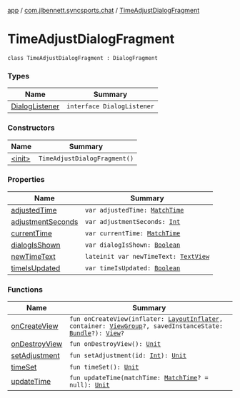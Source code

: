 [app](../../index.md) / [com.jlbennett.syncsports.chat](../index.md) / [TimeAdjustDialogFragment](./index.md)

# TimeAdjustDialogFragment

`class TimeAdjustDialogFragment : DialogFragment`

### Types

| Name | Summary |
|---|---|
| [DialogListener](-dialog-listener/index.md) | `interface DialogListener` |

### Constructors

| Name | Summary |
|---|---|
| [&lt;init&gt;](-init-.md) | `TimeAdjustDialogFragment()` |

### Properties

| Name | Summary |
|---|---|
| [adjustedTime](adjusted-time.md) | `var adjustedTime: `[`MatchTime`](../../com.jlbennett.syncsports.util/-match-time/index.md) |
| [adjustmentSeconds](adjustment-seconds.md) | `var adjustmentSeconds: `[`Int`](https://kotlinlang.org/api/latest/jvm/stdlib/kotlin/-int/index.html) |
| [currentTime](current-time.md) | `var currentTime: `[`MatchTime`](../../com.jlbennett.syncsports.util/-match-time/index.md) |
| [dialogIsShown](dialog-is-shown.md) | `var dialogIsShown: `[`Boolean`](https://kotlinlang.org/api/latest/jvm/stdlib/kotlin/-boolean/index.html) |
| [newTimeText](new-time-text.md) | `lateinit var newTimeText: `[`TextView`](https://developer.android.com/reference/android/widget/TextView.html) |
| [timeIsUpdated](time-is-updated.md) | `var timeIsUpdated: `[`Boolean`](https://kotlinlang.org/api/latest/jvm/stdlib/kotlin/-boolean/index.html) |

### Functions

| Name | Summary |
|---|---|
| [onCreateView](on-create-view.md) | `fun onCreateView(inflater: `[`LayoutInflater`](https://developer.android.com/reference/android/view/LayoutInflater.html)`, container: `[`ViewGroup`](https://developer.android.com/reference/android/view/ViewGroup.html)`?, savedInstanceState: `[`Bundle`](https://developer.android.com/reference/android/os/Bundle.html)`?): `[`View`](https://developer.android.com/reference/android/view/View.html)`?` |
| [onDestroyView](on-destroy-view.md) | `fun onDestroyView(): `[`Unit`](https://kotlinlang.org/api/latest/jvm/stdlib/kotlin/-unit/index.html) |
| [setAdjustment](set-adjustment.md) | `fun setAdjustment(id: `[`Int`](https://kotlinlang.org/api/latest/jvm/stdlib/kotlin/-int/index.html)`): `[`Unit`](https://kotlinlang.org/api/latest/jvm/stdlib/kotlin/-unit/index.html) |
| [timeSet](time-set.md) | `fun timeSet(): `[`Unit`](https://kotlinlang.org/api/latest/jvm/stdlib/kotlin/-unit/index.html) |
| [updateTime](update-time.md) | `fun updateTime(matchTime: `[`MatchTime`](../../com.jlbennett.syncsports.util/-match-time/index.md)`? = null): `[`Unit`](https://kotlinlang.org/api/latest/jvm/stdlib/kotlin/-unit/index.html) |
